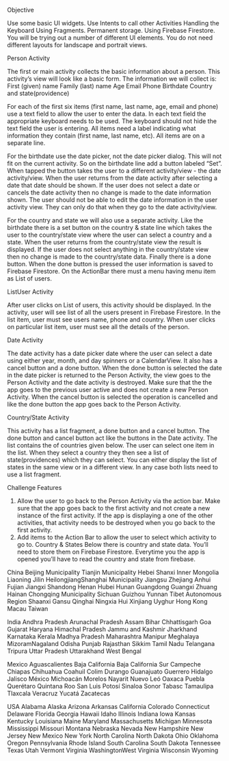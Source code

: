Objective

Use some basic UI widgets.
Use Intents to call other Activities Handling the Keyboard Using Fragments.
Permanent storage.
Using Firebase Firestore.
You will be trying out a number of different UI elements. You do not need different
layouts for landscape and portrait views.

Person Activity

The first or main activity collects the basic information about a person. This activity’s
view will look like a basic form. The information we will collect is:
First (given) name Family (last) name Age Email
Phone
Birthdate
Country and state(providence)

For each of the first six items (first name, last name, age, email and phone) use a
text field to allow the user to enter the data. In each text field the appropriate
keyboard needs to be used. The keyboard should not hide the text field the user is
entering. All items need a label indicating what information they contain (first name,
last name, etc). All items are on a separate line.

For the birthdate use the date picker, not the date picker dialog. This will not fit on
the current activity. So on the birthdate line add a button labeled “Set”. When tapped
the button takes the user to a different activity/view - the date activity/view. When the
user returns from the date activity after selecting a date that date should be shown.
If the user does not select a date or cancels the date activity then no change is
made to the date information shown. The user should not be able to edit the date
information in the user activity view. They can only do that when they go to the date
activity/view.

For the country and state we will also use a separate activity. Like the birthdate
there is a set button on the country & state line which takes the user to the country/state
view where the user can select a country and a state. When the user returns from
the country/state view the result is displayed. If the user does not select anything in
the country/state view then no change is made to the country/state data.
Finally there is a done button. When the done button is pressed the user information
is saved to Firebase Firestore. On the ActionBar there must a menu having menu
item as List of users.

ListUser Activity

After user clicks on List of users, this activity should be displayed. In the activity,
user will see list of all the users present in Firebase Firestore. In the list item, user
must see users name, phone and country. When user clicks on particular list item,
user must see all the details of the person.

Date Activity

The date activity has a date picker date where the user can select a date using
either year, month, and day spinners or a CalendarView. It also has a cancel button
and a done button. When the done button is selected the date in the date picker is
returned to the Person Activity, the view goes to the Person Activity and the date
activity is destroyed. Make sure that the the app goes to the previous user active
and does not create a new Person Activity. When the cancel button is selected the
operation is cancelled and like the done button the app goes back to the Person
Activity.

Country/State Activity

This activity has a list fragment, a done button and a cancel button. The done button
and cancel button act like the buttons in the Date activity. The list contains the of
countries given below. The user can select one item in the list. When they select a
country they then see a list of state(providences) which they can select. You can
either display the list of states in the same view or in a different view. In any case
both lists need to use a list fragment.

Challenge Features
1. Allow the user to go back to the Person Activity via the action bar. Make sure that
the app goes back to the first activity and not create a new instance of the first
activity. If the app is displaying a one of the other activities, that activity needs to be
destroyed when you go back to the first activity.
2. Add items to the Action Bar to allow the user to select which activity to go to.
Country & States
Below there is country and state data. You’ll need to store them on Firebase
Firestore. Everytime you the app is opened you’ll have to read the country and state
from firebase.

China
Beijing Municipality
Tianjin Municipality
Hebei
Shanxi
Inner Mongolia
Liaoning
Jilin
HeilongjiangShanghai Municipality
Jiangsu
Zhejiang
Anhui
Fujian
Jiangxi
Shandong
Henan
Hubei
Hunan
Guangdong
Guangxi Zhuang
Hainan
Chongqing Municipality
Sichuan
Guizhou
Yunnan
Tibet Autonomous Region
Shaanxi
Gansu
Qinghai
Ningxia Hui
Xinjiang Uyghur
Hong Kong
Macau
Taiwan

India
Andhra Pradesh
Arunachal Pradesh
Assam
Bihar
Chhattisgarh
Goa
Gujarat
Haryana
Himachal Pradesh
Jammu and Kashmir
Jharkhand
Karnataka
Kerala
Madhya Pradesh
Maharashtra
Manipur
Meghalaya
MizoramNagaland
Odisha
Punjab
Rajasthan
Sikkim
Tamil Nadu
Telangana
Tripura
Uttar Pradesh
Uttarakhand
West Bengal

Mexico
Aguascalientes
Baja California
Baja California Sur
Campeche
Chiapas
Chihuahua
Coahuil
Colim
Durango
Guanajuato
Guerrero
Hidalgo
Jalisco
México
Michoacán
Morelos
Nayarit
Nuevo Leó
Oaxaca
Puebla
Querétaro
Quintana Roo
San Luis Potosí
Sinaloa
Sonor
Tabasc
Tamaulipa
Tlaxcala
Veracruz
Yucatá
Zacatecas

USA
Alabama
Alaska
Arizona
Arkansas
California
Colorado
Connecticut
Delaware
Florida
Georgia
Hawaii
Idaho
Illinois
Indiana
Iowa
Kansas
Kentucky
Louisiana
Maine
Maryland
Massachusetts
Michigan
Minnesota
Mississippi
Missouri
Montana
Nebraska
Nevada
New Hampshire
New Jersey
New Mexico
New York
North Carolina
North Dakota
Ohio
Oklahoma
Oregon
Pennsylvania
Rhode Island
South Carolina
South Dakota
Tennessee
Texas
Utah
Vermont
Virginia
WashingtonWest Virginia
Wisconsin
Wyoming
